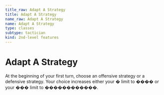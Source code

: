 ```yaml
---
title_raw: Adapt A Strategy
title: Adapt A Strategy
name_raw: Adapt A Strategy
name: Adapt A Strategy
type: classes
subtype: tactician
kind: 2nd-level features
---
```


# Adapt A Strategy

At the beginning of your first turn, choose an offensive strategy or a defensive strategy. Your choice increases either your � limit to ���� or your ��� limit to ������������.
